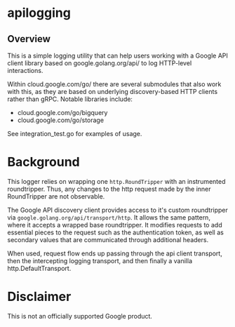 # apilogging


## Overview

This is a simple logging utility that can help users working with a Google API client library
based on google.golang.org/api/ to log HTTP-level interactions.

Within cloud.google.com/go/ there are several submodules that also work with this, as they
are based on underlying discovery-based HTTP clients rather than gRPC.  Notable libraries include:

* cloud.google.com/go/bigquery
* cloud.google.com/go/storage

See integration_test.go for examples of usage.


# Background

This logger relies on wrapping one `http.RoundTripper` with an instrumented roundtripper.  Thus,
any changes to the http request made by the inner RoundTripper are not observable.

The Google API discovery client provides access to it's custom roundtripper via 
`google.golang.org/api/transport/http`.  It allows the same pattern, where it accepts a wrapped
base roundtripper.  It modifies requests to add essential pieces to the request such as the
authentication token, as well as secondary values that are communicated through additional
headers.

When used, request flow ends up passing through the api client transport, then the intercepting
logging transport, and then finally a vanilla http.DefaultTransport.

# Disclaimer

This is not an officially supported Google product.
